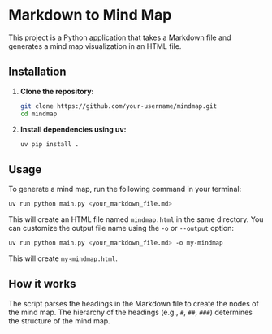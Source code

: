 # Markdown to Mind Map

This project is a Python application that takes a Markdown file and generates a mind map visualization in an HTML file.

## Installation

1.  **Clone the repository:**
    ```bash
    git clone https://github.com/your-username/mindmap.git
    cd mindmap
    ```

2.  **Install dependencies using uv:**
    ```bash
    uv pip install .
    ```

## Usage

To generate a mind map, run the following command in your terminal:

```bash
uv run python main.py <your_markdown_file.md>
```

This will create an HTML file named `mindmap.html` in the same directory. You can customize the output file name using the `-o` or `--output` option:

```bash
uv run python main.py <your_markdown_file.md> -o my-mindmap
```

This will create `my-mindmap.html`.

## How it works

The script parses the headings in the Markdown file to create the nodes of the mind map. The hierarchy of the headings (e.g., `#`, `##`, `###`) determines the structure of the mind map.
